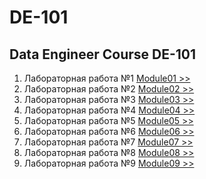 # DE-101

## Data Engineer Course DE-101

1. Лабораторная работа №1 [Module01 >>](https://github.com/highscreen/DE-101/blob/master/Module01)
1. Лабораторная работа №2 [Module02 >>](https://github.com/highscreen/DE-101/blob/master/Module02)
1. Лабораторная работа №3 [Module03 >>](https://github.com/highscreen/DE-101/blob/master/Module03)
1. Лабораторная работа №4 [Module04 >>](https://github.com/highscreen/DE-101/blob/master/Module04)
1. Лабораторная работа №5 [Module05 >>](https://github.com/highscreen/DE-101/blob/master/Module05)
1. Лабораторная работа №6 [Module06 >>](https://github.com/highscreen/DE-101/blob/master/Module06)
1. Лабораторная работа №7 [Module07 >>](https://github.com/highscreen/DE-101/blob/master/Module07)
1. Лабораторная работа №8 [Module08 >>](https://github.com/highscreen/DE-101/blob/master/Module08)
1. Лабораторная работа №9 [Module09 >>](https://github.com/highscreen/DE-101/blob/master/Module09)




